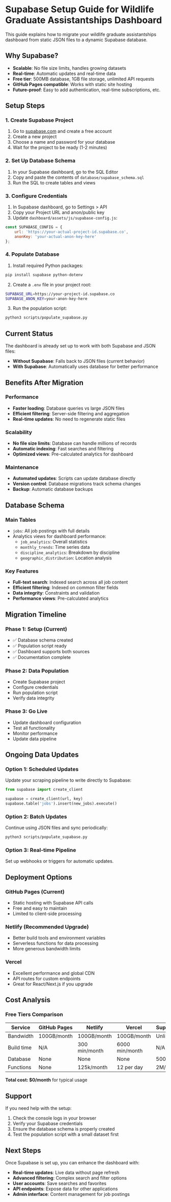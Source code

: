 # Supabase Setup Guide for Wildlife Graduate Assistantships Dashboard

This guide explains how to migrate your wildlife graduate assistantships dashboard from static JSON files to a dynamic Supabase database.

## Why Supabase?

- **Scalable**: No file size limits, handles growing datasets
- **Real-time**: Automatic updates and real-time data
- **Free tier**: 500MB database, 1GB file storage, unlimited API requests
- **GitHub Pages compatible**: Works with static site hosting
- **Future-proof**: Easy to add authentication, real-time subscriptions, etc.

## Setup Steps

### 1. Create Supabase Project

1. Go to [supabase.com](https://supabase.com) and create a free account
2. Create a new project
3. Choose a name and password for your database
4. Wait for the project to be ready (1-2 minutes)

### 2. Set Up Database Schema

1. In your Supabase dashboard, go to the SQL Editor
2. Copy and paste the contents of `database/supabase_schema.sql`
3. Run the SQL to create tables and views

### 3. Configure Credentials

1. In Supabase dashboard, go to Settings > API
2. Copy your Project URL and anon/public key
3. Update `dashboard/assets/js/supabase-config.js`:

```javascript
const SUPABASE_CONFIG = {
    url: 'https://your-actual-project-id.supabase.co',
    anonKey: 'your-actual-anon-key-here'
};
```

### 4. Populate Database

1. Install required Python packages:
```bash
pip install supabase python-dotenv
```

2. Create a `.env` file in your project root:
```bash
SUPABASE_URL=https://your-project-id.supabase.co
SUPABASE_ANON_KEY=your-anon-key-here
```

3. Run the population script:
```bash
python3 scripts/populate_supabase.py
```

## Current Status

The dashboard is already set up to work with both Supabase and JSON files:

- **Without Supabase**: Falls back to JSON files (current behavior)
- **With Supabase**: Automatically uses database for better performance

## Benefits After Migration

### Performance
- **Faster loading**: Database queries vs large JSON files
- **Efficient filtering**: Server-side filtering and aggregation
- **Real-time updates**: No need to regenerate static files

### Scalability
- **No file size limits**: Database can handle millions of records
- **Automatic indexing**: Fast searches and filtering
- **Optimized views**: Pre-calculated analytics for dashboard

### Maintenance
- **Automated updates**: Scripts can update database directly
- **Version control**: Database migrations track schema changes
- **Backup**: Automatic database backups

## Database Schema

### Main Tables
- `jobs`: All job postings with full details
- Analytics views for dashboard performance:
  - `job_analytics`: Overall statistics
  - `monthly_trends`: Time series data
  - `discipline_analytics`: Breakdown by discipline
  - `geographic_distribution`: Location analysis

### Key Features
- **Full-text search**: Indexed search across all job content
- **Efficient filtering**: Indexed on common filter fields
- **Data integrity**: Constraints and validation
- **Performance views**: Pre-calculated analytics

## Migration Timeline

### Phase 1: Setup (Current)
- ✅ Database schema created
- ✅ Population script ready
- ✅ Dashboard supports both sources
- ✅ Documentation complete

### Phase 2: Data Population
- Create Supabase project
- Configure credentials
- Run population script
- Verify data integrity

### Phase 3: Go Live
- Update dashboard configuration
- Test all functionality
- Monitor performance
- Update data pipeline

## Ongoing Data Updates

### Option 1: Scheduled Updates
Update your scraping pipeline to write directly to Supabase:

```python
from supabase import create_client

supabase = create_client(url, key)
supabase.table('jobs').insert(new_jobs).execute()
```

### Option 2: Batch Updates
Continue using JSON files and sync periodically:

```bash
python3 scripts/populate_supabase.py
```

### Option 3: Real-time Pipeline
Set up webhooks or triggers for automatic updates.

## Deployment Options

### GitHub Pages (Current)
- Static hosting with Supabase API calls
- Free and easy to maintain
- Limited to client-side processing

### Netlify (Recommended Upgrade)
- Better build tools and environment variables
- Serverless functions for data processing
- More generous bandwidth limits

### Vercel
- Excellent performance and global CDN
- API routes for custom endpoints
- Great for React/Next.js if you upgrade

## Cost Analysis

### Free Tiers Comparison
| Service | GitHub Pages | Netlify | Vercel | Supabase |
|---------|--------------|---------|---------|----------|
| Bandwidth | 100GB/month | 100GB/month | 100GB/month | Unlimited |
| Build time | N/A | 300 min/month | 6000 min/month | N/A |
| Database | None | None | None | 500MB |
| Functions | None | 125k/month | 12 per day | 2M/month |

**Total cost: $0/month** for typical usage

## Support

If you need help with the setup:

1. Check the console logs in your browser
2. Verify your Supabase credentials
3. Ensure the database schema is properly created
4. Test the population script with a small dataset first

## Next Steps

Once Supabase is set up, you can enhance the dashboard with:

- **Real-time updates**: Live data without page refresh
- **Advanced filtering**: Complex search and filter options
- **User accounts**: Save searches and favorites
- **API endpoints**: Expose data for other applications
- **Admin interface**: Content management for job postings